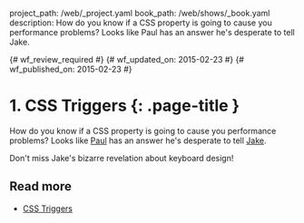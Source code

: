 project_path: /web/_project.yaml
book_path: /web/shows/_book.yaml
description: How do you know if a CSS property is going to cause you performance problems? Looks like Paul has an answer he's desperate to tell Jake.

{# wf_review_required #}
{# wf_updated_on: 2015-02-23 #}
{# wf_published_on: 2015-02-23 #}

# 1. CSS Triggers {: .page-title }

How do you know if a CSS property is going to cause you performance problems? Looks like [Paul](https://twitter.com/aerotwist) has an answer he's desperate to tell [Jake](https://twitter.com/jaffathecake).

Don't miss Jake's bizarre revelation about keyboard design!

## Read more

* [CSS Triggers](http://csstriggers.com)
